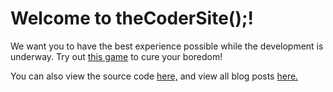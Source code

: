 # Welcome to theCoderSite();!
We want you to have the best experience possible while the development is underway. Try out [this game](https://www.scholastic.com/kids/games/webgames/coderdojo-nanonauts/) to cure your boredom!

You can also view the source code [here,](https://github.com/jojomoore2007/thecodersite/) and view all blog posts [here.](/blog/)
